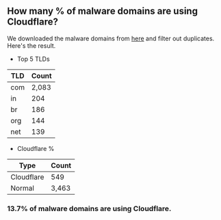## How many % of malware domains are using Cloudflare?


We downloaded the malware domains from [here](https://urlhaus.abuse.ch) and filter out duplicates.
Here's the result.


[//]: # (start replacement)


- Top 5 TLDs

| TLD | Count |
| --- | --- |
| com | 2,083 |
| in | 204 |
| br | 186 |
| org | 144 |
| net | 139 |


- Cloudflare %

| Type | Count |
| --- | --- |
| Cloudflare | 549 |
| Normal | 3,463 |


### 13.7% of malware domains are using Cloudflare.